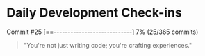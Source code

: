# Daily Development Check-ins

Commit #25
[==----------------------------] 7% (25/365 commits)

> "You're not just writing code; you're crafting experiences."